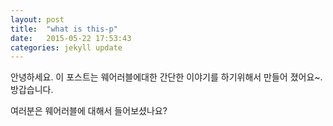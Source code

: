 ```yaml
---
layout: post
title:  "what is this-p"
date:   2015-05-22 17:53:43
categories: jekyll update
---
```

안녕하세요. 
이 포스트는 웨어러블에대한 간단한 이야기를 하기위해서 만들어 졌어요~.
방갑습니다. 

여러분은 웨어러블에 대해서 들어보셨나요?

